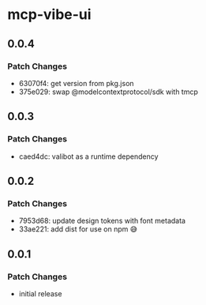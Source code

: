 # mcp-vibe-ui

## 0.0.4

### Patch Changes

- 63070f4: get version from pkg.json
- 375e029: swap @modelcontextprotocol/sdk with tmcp

## 0.0.3

### Patch Changes

- caed4dc: valibot as a runtime dependency

## 0.0.2

### Patch Changes

- 7953d68: update design tokens with font metadata
- 33ae221: add dist for use on npm 😅

## 0.0.1

### Patch Changes

- initial release
